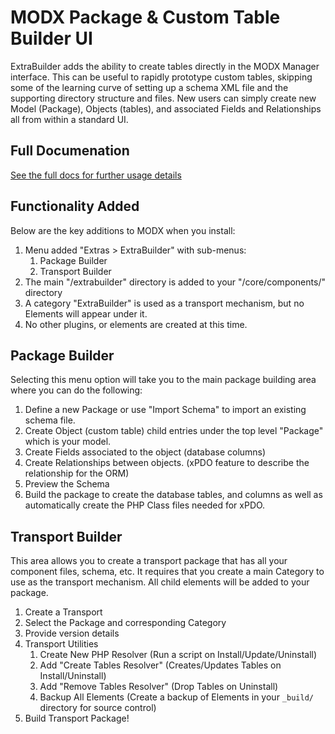 # MODX Package & Custom Table Builder UI
ExtraBuilder adds the ability to create tables directly in the MODX Manager interface. This can be useful to rapidly prototype custom tables, skipping some of the learning curve of setting up a schema XML file and the supporting directory structure and files. New users can simply create new Model (Package), Objects (tables), and associated Fields and Relationships all from within a standard UI.

## Full Documenation
[See the full docs for further usage details](https://gearvy.com/docs/extrabuilder/)


## Functionality Added
Below are the key additions to MODX when you install:

1. Menu added "Extras > ExtraBuilder" with sub-menus:
    1. Package Builder
    2. Transport Builder
2. The main "/extrabuilder" directory is added to your "/core/components/" directory
3. A category "ExtraBuilder" is used as a transport mechanism, but no Elements will appear under it.
3. No other plugins, or elements are created at this time.

## Package Builder
Selecting this menu option will take you to the main package building area where you can do the following:

1. Define a new Package or use "Import Schema" to import an existing schema file.
2. Create Object (custom table) child entries under the top level "Package" which is your model.
3. Create Fields associated to the object (database columns)
4. Create Relationships between objects. (xPDO feature to describe the relationship for the ORM)
5. Preview the Schema
6. Build the package to create the database tables, and columns as well as automatically create the PHP Class files needed for xPDO.

## Transport Builder
This area allows you to create a transport package that has all your component files, schema, etc. It requires that you create a main Category to use as the transport mechanism. All child elements will be added to your package.

1. Create a Transport
2. Select the Package and corresponding Category
3. Provide version details
4. Transport Utilities
    1. Create New PHP Resolver (Run a script on Install/Update/Uninstall)
    2. Add "Create Tables Resolver" (Creates/Updates Tables on Install/Uninstall)
    3. Add "Remove Tables Resolver" (Drop Tables on Uninstall)
    4. Backup All Elements (Create a backup of Elements in your `_build/` directory for source control)
5. Build Transport Package!
